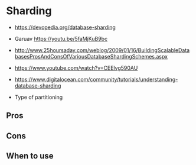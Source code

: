 # Sharding

- https://devopedia.org/database-sharding
- Garuav https://youtu.be/5faMjKuB9bc
- http://www.25hoursaday.com/weblog/2009/01/16/BuildingScalableDatabasesProsAndConsOfVariousDatabaseShardingSchemes.aspx
- https://www.youtube.com/watch?v=CEElvg590AU
- https://www.digitalocean.com/community/tutorials/understanding-database-sharding

- Type of partitioning

## Pros

## Cons

## When to use 
